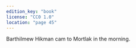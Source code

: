 ```yaml
---
edition_key: "book"
license: "CC0 1.0"
location: "page 45"
---
```

Barthilmew Hikman
cam to Mortlak in the morning.
